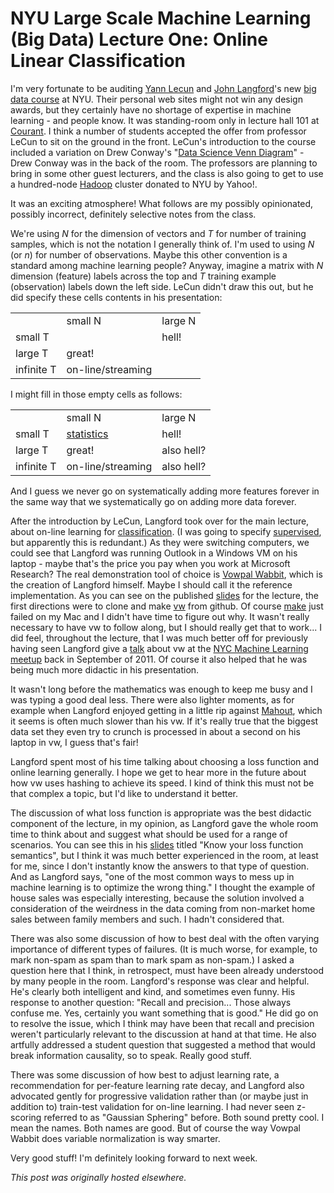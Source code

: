 # NYU Large Scale Machine Learning (Big Data) Lecture One: Online Linear Classification



I'm very fortunate to be auditing <a href="http://yann.lecun.com/">Yann Lecun</a> and <a href="http://hunch.net/~jl/">John Langford</a>'s new <a href="http://cilvr.cs.nyu.edu/doku.php?id=courses:bigdata:start">big data course</a> at NYU. Their personal web sites might not win any design awards, but they certainly have no shortage of expertise in machine learning - and people know. It was standing-room only in lecture hall 101 at <a href="http://www.cims.nyu.edu/">Courant</a>. I think a number of students accepted the offer from professor LeCun to sit on the ground in the front. LeCun's introduction to the course included a variation on Drew Conway's "<a href="http://www.drewconway.com/zia/?p=2378">Data Science Venn Diagram</a>" - Drew Conway was in the back of the room. The professors are planning to bring in some other guest lecturers, and the class is also going to get to use a hundred-node <a href="http://hadoop.apache.org/">Hadoop</a> cluster donated to NYU by Yahoo!.

It was an exciting atmosphere! What follows are my possibly opinionated, possibly incorrect, definitely selective notes from the class.

We're using <em>N</em> for the dimension of vectors and <em>T</em> for number of training samples, which is not the notation I generally think of. I'm used to using <em>N</em> (or <em>n</em>) for number of observations. Maybe this other convention is a standard among machine learning people? Anyway, imagine a matrix with <em>N</em> dimension (feature) labels across the top and <em>T</em> training example (observation) labels down the left side. LeCun didn't draw this out, but he did specify these cells contents in his presentation:

<table>
<tbody>
<tr>
<td></td>
<td>small N</td>
<td>large N</td>
</tr>
<tr>
<td>small T</td>
<td></td>
<td>hell!</td>
</tr>
<tr>
<td>large T</td>
<td>great!</td>
<td></td>
</tr>
<tr>
<td>infinite T</td>
<td>on-line/streaming</td>
<td></td>
</tr>
</tbody>
</table>
I might fill in those empty cells as follows:
<table>
<tbody>
<tr>
<td></td>
<td>small N</td>
<td>large N</td>
</tr>
<tr>
<td>small T</td>
<td><a href="http://en.wikipedia.org/wiki/Statistics">statistics</a></td>
<td>hell!</td>
</tr>
<tr>
<td>large T</td>
<td>great!</td>
<td>also hell?</td>
</tr>
<tr>
<td>infinite T</td>
<td>on-line/streaming</td>
<td>also hell?</td>
</tr>
</tbody>
</table>
And I guess we never go on systematically adding more features forever in the same way that we systematically go on adding more data forever.

After the introduction by LeCun, Langford took over for the main lecture, about on-line learning for <a href="http://en.wikipedia.org/wiki/Statistical_classification">classification</a>. (I was going to specify <a href="http://en.wikipedia.org/wiki/Supervised_learning">supervised</a>, but apparently this is redundant.) As they were switching computers, we could see that Langford was running Outlook in a Windows VM on his laptop - maybe that's the price you pay when you work at Microsoft Research? The real demonstration tool of choice is <a href="http://hunch.net/~vw/">Vowpal Wabbit</a>, which is the creation of Langford himself. Maybe I should call it the reference implementation. As you can see on the published <a href="http://cilvr.cs.nyu.edu/diglib/lsml/lecture01-online-linear.pdf">slides</a> for the lecture, the first directions were to clone and make <a href="https://github.com/JohnLangford/vowpal_wabbit">vw</a> from github. Of course <a href="http://en.wikipedia.org/wiki/Make_(software)">make</a> just failed on my Mac and I didn't have time to figure out why. It wasn't really necessary to have vw to follow along, but I should really get that to work... I did feel, throughout the lecture, that I was much better off for previously having seen Langford give a <a href="http://www.meetup.com/NYC-Machine-Learning/events/31554622/">talk</a> about vw at the <a href="http://www.meetup.com/NYC-Machine-Learning/">NYC Machine Learning meetup</a> back in September of 2011. Of course it also helped that he was being much more didactic in his presentation.

It wasn't long before the mathematics was enough to keep me busy and I was typing a good deal less. There were also lighter moments, as for example when Langford enjoyed getting in a little rip against <a href="http://mahout.apache.org/">Mahout</a>, which it seems is often much slower than his vw. If it's really true that the biggest data set they even try to crunch is processed in about a second on his laptop in vw, I guess that's fair!

Langford spent most of his time talking about choosing a loss function and online learning generally. I hope we get to hear more in the future about how vw uses hashing to achieve its speed. I kind of think this must not be that complex a topic, but I'd like to understand it better.

The discussion of what loss function is appropriate was the best didactic component of the lecture, in my opinion, as Langford gave the whole room time to think about and suggest what should be used for a range of scenarios. You can see this in his <a href="http://cilvr.cs.nyu.edu/diglib/lsml/lecture01-online-linear.pdf">slides</a> titled "Know your loss function semantics", but I think it was much better experienced in the room, at least for me, since I don't instantly know the answers to that type of question. And as Langford says, "one of the most common ways to mess up in machine learning is to&#160;optimize the wrong thing." I thought the example of house sales was especially interesting, because the solution involved a consideration of the weirdness in the data coming from non-market home sales between family members and such. I hadn't considered that.

There was also some discussion of how to best deal with the often varying importance of different types of failures. (It is much worse, for example, to mark non-spam as spam than to mark spam as non-spam.) I asked a question here that I think, in retrospect, must have been already understood by many people in the room. Langford's response was clear and helpful. He's clearly both intelligent and kind, and sometimes even funny. His response to another question:&#160;"Recall and precision... Those always confuse me. Yes, certainly you&#160;want something that is good." He did go on to resolve the issue, which I think may have been that recall and precision weren't particularly relevant to the discussion at hand at that time. He also artfully addressed a student question that suggested a method that would break information causality, so to speak. Really good stuff.

There was some discussion of how best to adjust learning rate, a recommendation for per-feature learning rate decay, and Langford also advocated gently for progressive validation rather than (or maybe just in addition to) train-test validation for on-line learning. I had never seen z-scoring referred to as "Gaussian Sphering" before. Both sound pretty cool. I mean the names. Both names are good. But of course the way Vowpal Wabbit does variable normalization is way smarter.

Very good stuff! I'm definitely looking forward to next week.



*This post was originally hosted elsewhere.*
